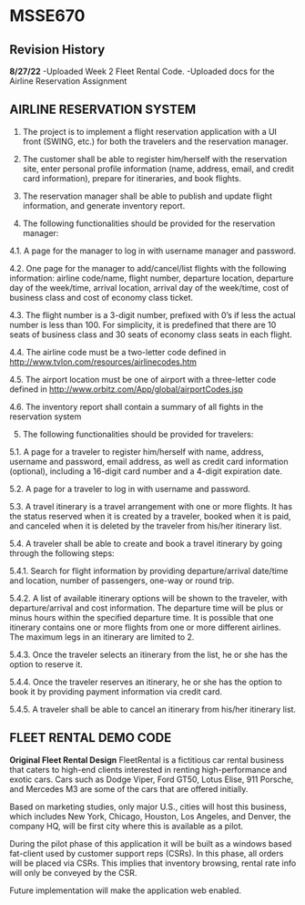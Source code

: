 # MSSE670 


## Revision History

**8/27/22**
-Uploaded Week 2 Fleet Rental Code.
-Uploaded docs for the Airline Reservation Assignment


## AIRLINE RESERVATION SYSTEM

1. The project is to implement a flight reservation application with a UI front (SWING, etc.) for both the travelers and the reservation manager.

2. The customer shall be able to register him/herself with the reservation site, enter personal profile information (name, address, email, and credit card information), prepare for itineraries, and book flights.

3. The reservation manager shall be able to publish and update flight information, and generate inventory report.

4. The following functionalities should be provided for the reservation manager:

4.1. A page for the manager to log in with username manager and password.

4.2. One page for the manager to add/cancel/list flights with the following information: airline code/name, flight number, departure location, departure day of the week/time, arrival location, arrival day of the week/time, cost of business class and cost of economy class ticket.

4.3. The flight number is a 3-digit number, prefixed with 0’s if less the actual number is less than 100. For simplicity, it is predefined that there are 10 seats of business class and 30 seats of economy class seats in each flight.

4.4. The airline code must be a two-letter code defined in
http://www.tvlon.com/resources/airlinecodes.htm

4.5. The airport location must be one of airport with a three-letter code defined in http://www.orbitz.com/App/global/airportCodes.jsp

4.6. The inventory report shall contain a summary of all fights in the reservation system 


5. The following functionalities should be provided for travelers:

5.1. A page for a traveler to register him/herself with name, address, username and password, email address, as well as credit card information (optional), including a 16-digit card number and a 4-digit expiration date.

5.2. A page for a traveler to log in with username and password.

5.3. A travel itinerary is a travel arrangement with one or more flights. It has the status reserved when it is created by a traveler, booked when it is paid, and canceled when it is deleted by the traveler from his/her itinerary list.
 
 5.4. A traveler shall be able to create and book a travel itinerary by going through the following steps:

5.4.1. Search for flight information by providing departure/arrival date/time and location, number of passengers, one-way or round trip.

5.4.2. A list of available itinerary options will be shown to the traveler, with departure/arrival and cost information. The departure time will be plus or minus hours within the specified departure time. It is possible that one itinerary contains one or more flights from one or more different airlines. The maximum legs in an itinerary are limited to 2.

5.4.3. Once the traveler selects an itinerary from the list, he or she has the option to reserve it.

5.4.4. Once the traveler reserves an itinerary, he or she has the option to book it by providing payment information via credit card. 

5.4.5. A traveler shall be able to cancel an itinerary from his/her itinerary list.

## FLEET RENTAL DEMO CODE

**Original Fleet Rental Design**
FleetRental is a fictitious car rental business that caters to high-end clients interested in renting high-performance and exotic cars. Cars such as Dodge Viper, Ford GT50, Lotus Elise, 911 Porsche, and Mercedes M3 are some of the cars that are offered initially. 

Based on marketing studies, only major U.S., cities will host this business, which includes New York, Chicago, Houston, Los Angeles, and Denver, the company HQ, will be first city where this is available as a pilot.

During the pilot phase of this application it will be built as a windows based fat-client used by customer support reps (CSRs). In this phase, all orders will be placed via CSRs. This implies that inventory browsing, rental rate info will only be conveyed by the CSR. 

Future implementation will make the application web enabled.
